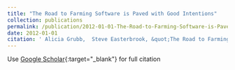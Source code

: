```yaml
---
title: "The Road to Farming Software is Paved with Good Intentions"
collection: publications
permalink: /publication/2012-01-01-The-Road-to-Farming-Software-is-Paved-with-Good-Intentions
date: 2012-01-01
citation: ' Alicia Grubb,  Steve Easterbrook, &quot;The Road to Farming Software is Paved with Good Intentions.&quot;, 2012.'
---
```

Use [Google Scholar](https://scholar.google.com/scholar?q=The+Road+to+Farming+Software+is+Paved+with+Good+Intentions){:target="_blank"} for full citation
